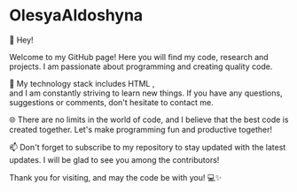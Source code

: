 # OlesyaAldoshyna

👋 Hey!

Welcome to my GitHub page! Here you will find my code, research and projects. I am passionate about programming and creating quality code.

🚀 My technology stack includes HTML ,   
and I am constantly striving to learn new things. If you have any questions, suggestions or comments, don't hesitate to contact me.

🌐 There are no limits in the world of code, and I believe that the best code is created together. Let's make programming fun and productive together!

📫 Don't forget to subscribe to my repository to stay updated with the latest updates. I will be glad to see you among the contributors!

Thank you for visiting, and may the code be with you! 💻✨

